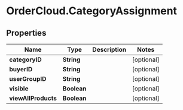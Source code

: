 # OrderCloud.CategoryAssignment

## Properties
Name | Type | Description | Notes
------------ | ------------- | ------------- | -------------
**categoryID** | **String** |  | [optional] 
**buyerID** | **String** |  | [optional] 
**userGroupID** | **String** |  | [optional] 
**visible** | **Boolean** |  | [optional] 
**viewAllProducts** | **Boolean** |  | [optional] 


